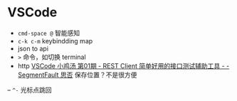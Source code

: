 # VSCode

- `cmd-space @` 智能感知
- `c-k c-m` keybindding map
- json to api
- `>` 命令，如切换 terminal
- http 
[VSCode 小鸡汤 第01期 - REST Client 简单好用的接口测试辅助工具 - - SegmentFault 思否](https://segmentfault.com/a/1190000018091951)
保存位置？不是很方便

– `^-` 光标点跳回
